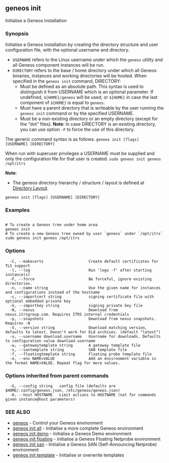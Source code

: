 ## geneos init

Initialise a Geneos installation

### Synopsis


Initialise a Geneos installation by creating the directory
structure and user configuration file, with the optional username and directory.

- `USERNAME` refers to the Linux username under which the `geneos` utility
  and all Geneos component instances will be run.
- `DIRECTORY` refers to the base / home directory under which all Geneos
  binaries, instances and working directories will be hosted.
  When specified in the `geneos init` command, DIRECTORY:
  - Must be defined as an absolute path.
    This syntax is used to distinguish it from USERNAME which is an
    optional parameter.
	If undefined, `${HOME}/geneos` will be used, or `${HOME}` in case
	the last component of `${HOME}` is equal to `geneos`.
  - Must have a parent directory that is writeable by the user running 
    the `geneos init` command or by the specified USERNAME.
  - Must be a non-existing directory or an empty directory (except for
	the "dot" files).
	**Note**:  In case DIRECTORY is an existing directory, you can use option
	`-F` to force the use of this directory.

The generic command syntax is as follows.
` geneos init [flags] [USERNAME] [DIRECTORY] `

When run with superuser privileges a USERNAME must be supplied and
only the configuration file for that user is created.
` sudo geneos init geneos /opt/itrs `

**Note**:
- The geneos directory hierarchy / structure / layout is defined at
  [Directory Layout](https://github.com/ITRS-Group/cordial/tree/main/tools/geneos#directory-layout).


```
geneos init [flags] [USERNAME] [DIRECTORY]
```

### Examples

```

# To create a Geneos tree under home area
geneos init
# To create a new Geneos tree owned by user `geneos` under `/opt/itrs`
sudo geneos init geneos /opt/itrs

```

### Options

```
  -C, --makecerts                    Create default certificates for TLS support
  -l, --log                          Run 'logs -f' after starting instance(s)
  -F, --force                        Be forceful, ignore existing directories.
  -n, --name string                  Use the given name for instances and configurations instead of the hostname
  -c, --importcert string            signing certificate file with optional embedded private key
  -k, --importkey string             signing private key file
  -N, --nexus                        Download from nexus.itrsgroup.com. Requires ITRS internal credentials
  -p, --snapshots                    Download from nexus snapshots. Requires -N
  -V, --version string               Download matching version, defaults to latest. Doesn't work for EL8 archives. (default "latest")
  -u, --username download.username   Username for downloads. Defaults to configuration value download.username
  -w, --gatewaytemplate string       A gateway template file
  -s, --santemplate string           SAN template file
  -f, --floatingtemplate string      Floating probe template file
  -e, --env NAME=VALUE               Add an environment variable in the format NAME=VALUE. Repeat flag for more values.
```

### Options inherited from parent commands

```
  -G, --config string   config file (defaults are $HOME/.config/geneos.json, /etc/geneos/geneos.json)
  -H, --host HOSTNAME   Limit actions to HOSTNAME (not for commands given instance@host parameters)
```

### SEE ALSO

* [geneos](geneos.md)	 - Control your Geneos environment
* [geneos init all](geneos_init_all.md)	 - Initialise a more complete Geneos environment
* [geneos init demo](geneos_init_demo.md)	 - Initialise a Geneos Demo environment
* [geneos init floating](geneos_init_floating.md)	 - Initialise a Geneos Floating Netprobe environment
* [geneos init san](geneos_init_san.md)	 - Initialise a Geneos SAN (Self-Announcing Netprobe) environment
* [geneos init template](geneos_init_template.md)	 - Initialise or overwrite templates

